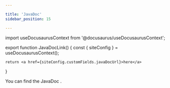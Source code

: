 ```yaml
---

title: 'JavaDoc'
sidebar_position: 15

---
```


import useDocusaurusContext from '@docusaurus/useDocusaurusContext';

export function JavaDocLink() {
    const { siteConfig } = useDocusaurusContext();

    return <a href={siteConfig.customFields.javaDocUrl}>here</a>
}

You can find the JavaDoc <JavaDocLink/>.